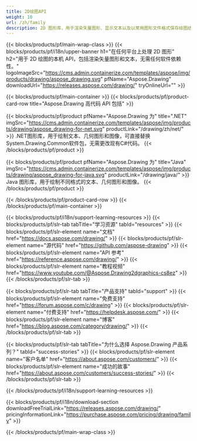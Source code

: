 ```yaml
---
title: 2D绘图API
weight: 10
url: /zh/family
description: 2D 图形库，用于渲染矢量图形、显示文本以及以常用图形文件格式保存绘图结果
---
```


{{< blocks/products/pf/main-wrap-class >}}
{{< blocks/products/pf/i18n/upper-banner h1="在任何平台上处理 2D 图形" h2="用于 2D 绘图的本机 API，包括渲染矢量图形和文本，无需任何软件依赖性。" logoImageSrc="https://cms.admin.containerize.com/templates/aspose/img/products/drawing/aspose_drawing.svg" pfName="Aspose.Drawing" downloadUrl="https://releases.aspose.com/drawing/" tryOnlineUrl="" >}}

{{< blocks/products/pf/main-container >}}
{{< blocks/products/pf/product-card-row title="Aspose.Drawing 高代码 API 包括" >}}

{{< blocks/products/pf/product pfName="Aspose.Drawing 为" title=".NET" imgSrc="https://cms.admin.containerize.com/templates/aspose/img/products/drawing/aspose_drawing-for-net.svg" productLink="/drawing/zh/net/" >}}
.NET图形库，用于绘制文本、几何图形和图像，可直接替换System.Drawing.Common软件包，无需更改现有C#代码。
{{< /blocks/products/pf/product >}}

{{< blocks/products/pf/product pfName="Aspose.Drawing 为" title="Java" imgSrc="https://cms.admin.containerize.com/templates/aspose/img/products/drawing/aspose_drawing-for-java.svg" productLink="/drawing/java/" >}}
Java 图形库，用于绘制不同格式的文本、几何图形和图像。
{{< /blocks/products/pf/product >}}

{{< /blocks/products/pf/product-card-row >}}
{{< /blocks/products/pf/main-container >}}

{{< blocks/products/pf/i18n/support-learning-resources >}}
{{< blocks/products/pf/slr-tab tabTitle="学习资源" tabId="resources" >}}
{{< blocks/products/pf/slr-element name="文档" href="https://docs.aspose.com/drawing/" >}}
{{< blocks/products/pf/slr-element name="源代码" href="https://github.com/aspose-drawing" >}}
{{< blocks/products/pf/slr-element name="API 参考" href="https://reference.aspose.com/drawing/" >}}
{{< blocks/products/pf/slr-element name="教程视频" href="https://www.youtube.com/@Aspose.Drawing2dgraphics-cs8ez" >}}
{{< /blocks/products/pf/slr-tab >}}

{{< blocks/products/pf/slr-tab tabTitle="产品支持" tabId="support" >}}
{{< blocks/products/pf/slr-element name="免费支持" href="https://forum.aspose.com/c/drawing" >}}
{{< blocks/products/pf/slr-element name="付费支持" href="https://helpdesk.aspose.com/" >}}
{{< blocks/products/pf/slr-element name="博客" href="https://blog.aspose.com/category/drawing/" >}}
{{< /blocks/products/pf/slr-tab >}}

{{< blocks/products/pf/slr-tab tabTitle="为什么选择 Aspose.Drawing 产品系列？" tabId="success-stories" >}}
{{< blocks/products/pf/slr-element name="客户名单" href="https://about.aspose.com/customers/" >}}
{{< blocks/products/pf/slr-element name="成功的故事" href="https://about.aspose.com/customers/success-stories/" >}}
{{< /blocks/products/pf/slr-tab >}}

{{< /blocks/products/pf/i18n/support-learning-resources >}}

{{< blocks/products/pf/i18n/download-section downloadFreeTrialLink="https://releases.aspose.com/drawing/" pricingInformationLink="https://purchase.aspose.com/pricing/drawing/family" >}}

{{< /blocks/products/pf/main-wrap-class >}}
